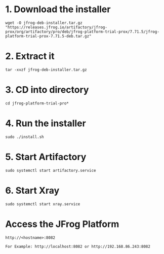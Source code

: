 # 1. Download the installer
```
wget -O jfrog-deb-installer.tar.gz "https://releases.jfrog.io/artifactory/jfrog-prox/org/artifactory/pro/deb/jfrog-platform-trial-prox/7.71.5/jfrog-platform-trial-prox-7.71.5-deb.tar.gz"
```

# 2. Extract it
```
tar -xvzf jfrog-deb-installer.tar.gz
```

# 3. CD into directory
```
cd jfrog-platform-trial-pro*
```

# 4. Run the installer
```
sudo ./install.sh
```

# 5. Start Artifactory
```
sudo systemctl start artifactory.service
```

# 6. Start Xray
```
sudo systemctl start xray.service
```

# Access the JFrog Platform
```
http://<hostname>:8082

For Example: http://localhost:8082 or http://192.168.86.243:8082
```